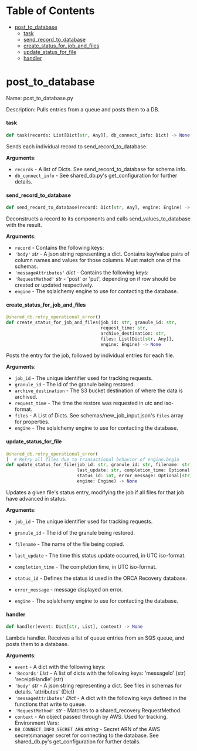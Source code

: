 # Table of Contents

* [post\_to\_database](#post_to_database)
  * [task](#post_to_database.task)
  * [send\_record\_to\_database](#post_to_database.send_record_to_database)
  * [create\_status\_for\_job\_and\_files](#post_to_database.create_status_for_job_and_files)
  * [update\_status\_for\_file](#post_to_database.update_status_for_file)
  * [handler](#post_to_database.handler)

<a id="post_to_database"></a>

# post\_to\_database

Name: post_to_database.py

Description:  Pulls entries from a queue and posts them to a DB.

<a id="post_to_database.task"></a>

#### task

```python
def task(records: List[Dict[str, Any]], db_connect_info: Dict) -> None
```

Sends each individual record to send_record_to_database.

**Arguments**:

- `records` - A list of Dicts. See send_record_to_database for schema info.
- `db_connect_info` - See shared_db.py's get_configuration for further details.

<a id="post_to_database.send_record_to_database"></a>

#### send\_record\_to\_database

```python
def send_record_to_database(record: Dict[str, Any], engine: Engine) -> None
```

Deconstructs a record to its components and calls send_values_to_database with the result.

**Arguments**:

- `record` - Contains the following keys:
- `'body'` _str_ - A json string representing a dict.
  Contains key/value pairs of column names and values for those columns.
  Must match one of the schemas.
- `'messageAttributes'` _dict_ - Contains the following keys:
- `'RequestMethod'` _str_ - 'post' or 'put', depending on if row should be created or updated respectively.
- `engine` - The sqlalchemy engine to use for contacting the database.

<a id="post_to_database.create_status_for_job_and_files"></a>

#### create\_status\_for\_job\_and\_files

```python
@shared_db.retry_operational_error()
def create_status_for_job_and_files(job_id: str, granule_id: str,
                                    request_time: str,
                                    archive_destination: str,
                                    files: List[Dict[str, Any]],
                                    engine: Engine) -> None
```

Posts the entry for the job, followed by individual entries for each file.

**Arguments**:

- `job_id` - The unique identifier used for tracking requests.
- `granule_id` - The id of the granule being restored.
- `archive_destination` - The S3 bucket destination of where the data is archived.
- `request_time` - The time the restore was requested in utc and iso-format.
- `files` - A List of Dicts. See schemas/new_job_input.json's `files` array for properties.
- `engine` - The sqlalchemy engine to use for contacting the database.

<a id="post_to_database.update_status_for_file"></a>

#### update\_status\_for\_file

```python
@shared_db.retry_operational_error(
)  # Retry all files due to transactional behavior of engine.begin
def update_status_for_file(job_id: str, granule_id: str, filename: str,
                           last_update: str, completion_time: Optional[str],
                           status_id: int, error_message: Optional[str],
                           engine: Engine) -> None
```

Updates a given file's status entry, modifying the job if all files for that job have advanced in status.

**Arguments**:

- `job_id` - The unique identifier used for tracking requests.
- `granule_id` - The id of the granule being restored.
- `filename` - The name of the file being copied.
- `last_update` - The time this status update occurred, in UTC iso-format.
- `completion_time` - The completion time, in UTC iso-format.
- `status_id` - Defines the status id used in the ORCA Recovery database.
- `error_message` - message displayed on error.
  
- `engine` - The sqlalchemy engine to use for contacting the database.

<a id="post_to_database.handler"></a>

#### handler

```python
def handler(event: Dict[str, List], context) -> None
```

Lambda handler. Receives a list of queue entries from an SQS queue, and posts them to a database.

**Arguments**:

- `event` - A dict with the following keys:
- `'Records'` _List_ - A list of dicts with the following keys:
  'messageId' (str)
  'receiptHandle' (str)
- `'body'` _str_ - A json string representing a dict.
  See files in schemas for details.
  'attributes' (Dict)
- `'messageAttributes'` _Dict_ - A dict with the following keys defined in the functions that write to queue.
- `'RequestMethod'` _str_ - Matches to a shared_recovery.RequestMethod.
- `context` - An object passed through by AWS. Used for tracking.
  Environment Vars:
- `DB_CONNECT_INFO_SECRET_ARN` _string_ - Secret ARN of the AWS secretsmanager secret for connecting to the database.
  See shared_db.py's get_configuration for further details.

